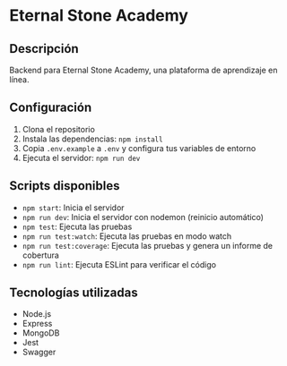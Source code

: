 # Eternal Stone Academy

## Descripción
Backend para Eternal Stone Academy, una plataforma de aprendizaje en línea.

## Configuración
1. Clona el repositorio
2. Instala las dependencias: `npm install`
3. Copia `.env.example` a `.env` y configura tus variables de entorno
4. Ejecuta el servidor: `npm run dev`

## Scripts disponibles
- `npm start`: Inicia el servidor
- `npm run dev`: Inicia el servidor con nodemon (reinicio automático)
- `npm test`: Ejecuta las pruebas
- `npm run test:watch`: Ejecuta las pruebas en modo watch
- `npm run test:coverage`: Ejecuta las pruebas y genera un informe de cobertura
- `npm run lint`: Ejecuta ESLint para verificar el código

## Tecnologías utilizadas
- Node.js
- Express
- MongoDB
- Jest
- Swagger